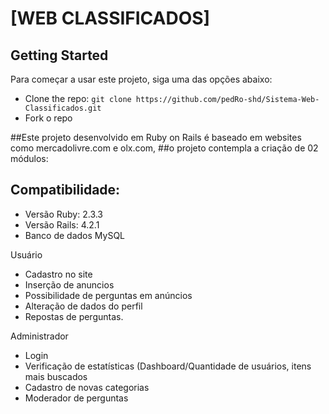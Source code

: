 # [WEB CLASSIFICADOS]
<!-- # [Homepage](http://) -->

## Getting Started

Para começar a usar este projeto, siga uma das opções abaixo:
* Clone the repo: `git clone https://github.com/pedRo-shd/Sistema-Web-Classificados.git`
* Fork o repo

##Este projeto desenvolvido em Ruby on Rails é baseado em websites como mercadolivre.com e olx.com,
##o projeto contempla a criação de 02 módulos:

## Compatibilidade:
  * Versão Ruby: 2.3.3
  * Versão Rails: 4.2.1
  * Banco de dados MySQL

  Usuário
  * Cadastro no site
  * Inserção de anuncios
  * Possibilidade de perguntas em anúncios
  * Alteração de dados do perfil
  * Repostas de perguntas.

  Administrador
  * Login
  * Verificação de estatísticas (Dashboard/Quantidade de usuários, itens mais buscados
  * Cadastro de novas categorias
  * Moderador de perguntas
